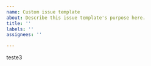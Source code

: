 ```yaml
---
name: Custom issue template
about: Describe this issue template's purpose here.
title: ''
labels: ''
assignees: ''

---
```


teste3
